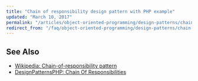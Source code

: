 ```yaml
---
title: "Chain of responsibility design pattern with PHP example"
updated: "March 10, 2017"
permalink: "/articles/object-oriented-programming/design-patterns/chain-of-responsibility/"
redirect_from: "/faq/object-oriented-programming/design-patterns/chain-of-responsibility/"
---
```


## See Also

* [Wikipedia: Chain-of-responsibility pattern](https://en.wikipedia.org/wiki/Chain-of-responsibility_pattern)
* [DesignPatternsPHP: Chain Of Responsibilities](http://designpatternsphp.readthedocs.io/en/latest/Behavioral/ChainOfResponsibilities/README.html)
